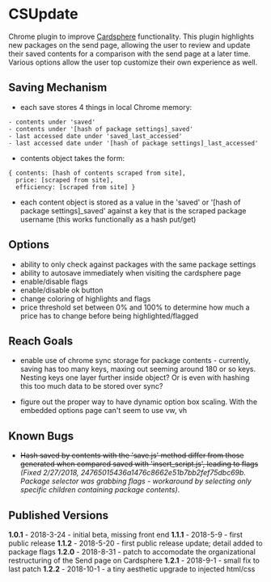 # CSUpdate
Chrome plugin to improve <a href="https://www.cardsphere.com">Cardsphere</a> functionality. This plugin highlights new packages on the send page, allowing the user to review and update their saved contents for a comparison with the send page at a later time. Various options allow the user top customize their own experience as well.

## Saving Mechanism
- each save stores 4 things in local Chrome memory:

```
- contents under 'saved'
- contents under '[hash of package settings]_saved'
- last accessed date under 'saved_last_accessed'
- last accessed date under '[hash of package settings]_last_accessed'
```
- contents object takes the form:
```
{ contents: [hash of contents scraped from site],
  price: [scraped from site],
  efficiency: [scraped from site] }
```
- each content object is stored as a value in the 'saved' or '[hash of package settings]_saved' against a key that is the scraped package username (this works functionally as a hash put/get)

## Options
- ability to only check against packages with the same package settings
- ability to autosave immediately when visiting the cardsphere page
- enable/disable flags
- enable/disable ok button
- change coloring of highlights and flags
- price threshold set between 0% and 100% to determine how much a price has to change before being highlighted/flagged

## Reach Goals
- enable use of chrome sync storage for package contents - currently, saving has too many keys, maxing out seeming around 180 or so keys. Nesting keys one layer further inside object? Or is even with hashing this too much data to be stored over sync? 

- figure out the proper way to have dynamic option box scaling. With the embedded options page can't seem to use vw, vh 

## Known Bugs
- ~~Hash saved by contents with the 'save.js' method differ from those generated when compared saved with 'insert_script.js', leading to flags~~ *(Fixed 2/27/2018, 24765015436a1476c8662e51b7bb2fef75dbc69b. Package selector was grabbing flags - workaround by selecting only specific children containing package contents)*.

## Published Versions
**1.0.1** - 2018-3-24 - initial beta, missing front end 
**1.1.1** - 2018-5-9 - first public release 
**1.1.2** - 2018-5-20 - first public release update; detail added to package flags 
**1.2.0** - 2018-8-31 - patch to accomodate the organizational restructuring of the Send page on Cardsphere 
**1.2.1** - 2018-9-1 - small fix to last patch 
**1.2.2** - 2018-10-1 - a tiny aesthetic upgrade to injected html/css 
